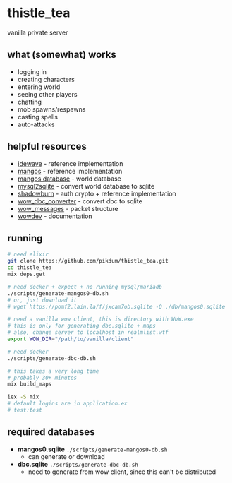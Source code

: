 # thistle_tea

vanilla private server

## what (somewhat) works

- logging in
- creating characters
- entering world
- seeing other players
- chatting
- mob spawns/respawns
- casting spells
- auto-attacks

## helpful resources

- [idewave](https://github.com/idewave/idewave-core) - reference implementation
- [mangos](https://github.com/mangoszero/server/) - reference implementation
- [mangos database](https://github.com/mangoszero/database) - world database
- [mysql2sqlite](https://github.com/vdechef/mysql2sqlite) - convert world database to sqlite
- [shadowburn](https://shadowburn-project.org/) - auth crypto + reference implementation
- [wow_dbc_converter](https://github.com/gtker/wow_dbc/tree/main/wow_dbc_converter) - convert dbc to sqlite
- [wow_messages](https://gtker.com/wow_messages/) - packet structure
- [wowdev](https://wowdev.wiki/Main_Page) - documentation

## running

```bash
# need elixir
git clone https://github.com/pikdum/thistle_tea.git
cd thistle_tea
mix deps.get

# need docker + expect + no running mysql/mariadb
./scripts/generate-mangos0-db.sh
# or, just download it
# wget https://pomf2.lain.la/f/jxcam7ob.sqlite -O ./db/mangos0.sqlite

# need a vanilla wow client, this is directory with WoW.exe
# this is only for generating dbc.sqlite + maps
# also, change server to localhost in realmlist.wtf
export WOW_DIR="/path/to/vanilla/client"

# need docker
./scripts/generate-dbc-db.sh

# this takes a very long time
# probably 30+ minutes
mix build_maps

iex -S mix
# default logins are in application.ex
# test:test
```

## required databases

- **mangos0.sqlite** `./scripts/generate-mangos0-db.sh`
  - can generate or download
- **dbc.sqlite** `./scripts/generate-dbc-db.sh`
  - need to generate from wow client, since this can't be distributed
